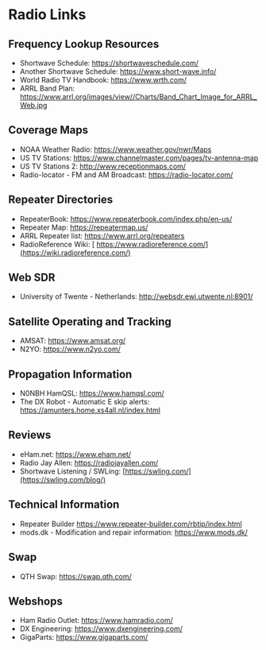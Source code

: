 # Radio Links

## Frequency Lookup Resources
 - Shortwave Schedule: https://shortwaveschedule.com/
 - Another Shortwave Schedule: https://www.short-wave.info/
 - World Radio TV Handbook: https://www.wrth.com/
 - ARRL Band Plan: https://www.arrl.org/images/view//Charts/Band_Chart_Image_for_ARRL_Web.jpg

## Coverage Maps
 - NOAA Weather Radio: https://www.weather.gov/nwr/Maps
 - US TV Stations: https://www.channelmaster.com/pages/tv-antenna-map
 - US TV Stations 2: http://www.receptionmaps.com/
 - Radio-locator - FM and AM Broadcast: https://radio-locator.com/

## Repeater Directories
 - RepeaterBook: https://www.repeaterbook.com/index.php/en-us/
 - Repeater Map: https://repeatermap.us/
 - ARRL Repeater list: https://www.arrl.org/repeaters
 - RadioReference Wiki: [ https://www.radioreference.com/](https://wiki.radioreference.com/)

## Web SDR
 - University of Twente - Netherlands: http://websdr.ewi.utwente.nl:8901/

## Satellite Operating and Tracking
 - AMSAT: https://www.amsat.org/
 - N2YO: https://www.n2yo.com/
   
## Propagation Information
 - N0NBH HamQSL: https://www.hamqsl.com/
 - The DX Robot - Automatic E skip alerts: https://amunters.home.xs4all.nl/index.html

## Reviews
 - eHam.net: https://www.eham.net/
 - Radio Jay Allen: https://radiojayallen.com/
 - Shortwave Listening / SWLing: [https://swling.com/](https://swling.com/blog/)

## Technical Information
 - Repeater Builder https://www.repeater-builder.com/rbtip/index.html
 - mods.dk - Modification and repair information: https://www.mods.dk/

## Swap
 - QTH Swap: https://swap.qth.com/

## Webshops
 - Ham Radio Outlet: https://www.hamradio.com/
 - DX Engineering: https://www.dxengineering.com/
 - GigaParts: https://www.gigaparts.com/
